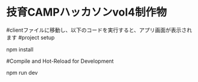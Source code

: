 # 技育CAMPハッカソンvol4制作物

#clientファイルに移動し、以下のコードを実行すると、アプリ画面が表示されます
#project setup

npm install

#Compile and Hot-Reload for Development

npm run dev
